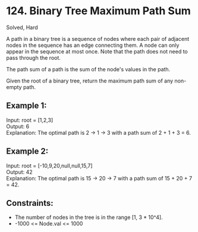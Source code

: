 # 124. Binary Tree Maximum Path Sum
Solved, Hard

A path in a binary tree is a sequence of nodes where each pair of adjacent nodes in the sequence has an edge connecting them. A node can only appear in the sequence at most once. Note that the path does not need to pass through the root.  

The path sum of a path is the sum of the node's values in the path.  

Given the root of a binary tree, return the maximum path sum of any non-empty path.  


Example 1:
---
Input: root = [1,2,3]  
Output: 6  
Explanation: The optimal path is 2 -> 1 -> 3 with a path sum of 2 + 1 + 3 = 6.  

Example 2:
---
Input: root = [-10,9,20,null,null,15,7]   
Output: 42  
Explanation: The optimal path is 15 -> 20 -> 7 with a path sum of 15 + 20 + 7 = 42.  
 

Constraints:
---
* The number of nodes in the tree is in the range [1, 3 * 10^4].
* -1000 <= Node.val <= 1000
